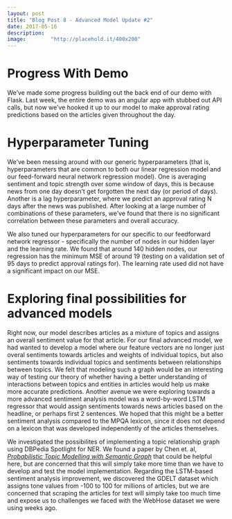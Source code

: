 ```yaml
---
layout: post
title: "Blog Post 8 - Advanced Model Update #2"
date: 2017-05-16
description:
image:        "http://placehold.it/400x200"
---
```


# Progress With Demo
We’ve made some progress building out the back end of our demo with Flask. Last week, the entire demo was an angular app with stubbed out API calls, but now we’ve hooked it up to our model to make approval rating predictions based on the articles given throughout the day. 

# Hyperparameter Tuning
We’ve been messing around with our generic hyperparameters (that is, hyperparameters that are common to both our linear regression model and our feed-forward neural network regression model). One is averaging sentiment and topic strength over some window of days, this is because news from one day doesn’t get forgotten the next day (or period of days). Another is a lag hyperparameter, where we predict an approval rating N days after the news was published. After looking at a large number of combinations of these parameters, we’ve found that there is no significant correlation between these parameters and overall accuracy. 

We also tuned our hyperparameters for our specific to our feedforward network regressor - specifically the number of nodes in our hidden layer and the learning rate. We found that around 140 hidden nodes, our regression has the
minimum MSE of around 19 (testing on a validation set of 95 days to predict approval ratings for). The learning rate used did not have a significant impact on our MSE.

# Exploring final possibilities for advanced models
Right now, our model describes articles as a mixture of topics and assigns an overall sentiment value for that article. For our final advanced model, we had wanted to develop a model where our feature vectors are no longer just overal sentiments towards articles and weights of individual topics, but also sentiments towards individual topics and sentiments between relationships between topics. We felt that modeling such a graph would be an interesting way of testing our theory of whether having a better understanding of interactions between topics and entities in articles would help us make more accurate predictions. Another avenue we were exploring towards a more advanced sentiment analysis model
was a word-by-word LSTM regressor that would assign sentiments towards news articles based on the headline, or perhaps first 2 sentences. We hoped that this might be a better sentiment analysis compared to the MPQA lexicon, since it does not depend on a lexicon that was developed independently of the articles themselves.

We investigated the possibilites of implementing a topic relationship graph using DBPedia Spotlight for NER. We found a paper by Chen et. al, *[Probabilistic Topic Modelling
with Semantic Graph](https://fajieyuan.github.io/papers/ECIR16.pdf)* that could be helpful here, but are concerned that this will simply take more time than we have to develop and test the model implementation. Regarding the LSTM-based
sentiment analysis improvement, we discovered the GDELT dataset which assigns tone values from -100 to 100 for millions of articles, but we are concerned that scraping the articles for text will simply take too much time and
expose us to challenges we faced with the WebHose dataset we were using weeks ago.
